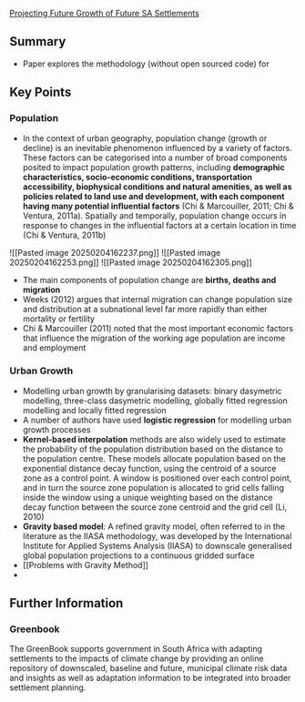 [Projecting Future Growth of Future SA Settlements](https://pta-gis-2-web1.csir.co.za/portal/sharing/rest/content/items/c08a5f6a396e4ccb9e77f6a5b722fd11/data)

## Summary

- Paper explores the methodology (without open sourced code) for 

## Key Points

### Population

- In the context of urban geography, population change (growth or decline) is an inevitable phenomenon influenced by a variety of factors. These factors can be categorised into a number of broad components posited to impact population growth patterns, including **demographic characteristics, socio-economic conditions, transportation accessibility, biophysical conditions and natural amenities, as well as policies related to land use and development, with each component having many potential influential factors** (Chi & Marcouiller, 2011; Chi & Ventura, 2011a). Spatially and temporally, population change occurs in response to changes in the influential factors at a certain location in time (Chi & Ventura, 2011b)

![[Pasted image 20250204162237.png]]
![[Pasted image 20250204162253.png]]
![[Pasted image 20250204162305.png]]
- The main components of population change are **births, deaths and migration**
- Weeks (2012) argues that internal migration can change population size and distribution at a subnational level far more rapidly than either mortality or fertility
- Chi & Marcouiller (2011) noted that the most important economic factors that influence the migration of the working age population are income and employment

### Urban Growth

- Modelling urban growth by granularising datasets: binary dasymetric modelling, three-class dasymetric modelling, globally fitted regression  modelling and locally fitted regression
- A number of authors have used **logistic regression** for modelling urban growth processes
- **Kernel-based interpolation** methods are also widely used to estimate the probability of the population distribution based on the distance to the population centre. These models allocate population based on the exponential distance decay function, using the centroid of a source zone as a control point. A window is positioned over each control point, and in turn the source zone population is allocated to grid cells falling inside the window using a unique weighting based on the distance decay function between the source zone centroid and the grid cell (Li, 2010)
- **Gravity based model**: A refined gravity model, often referred to in the literature as the IIASA methodology, was developed by the International Institute for Applied Systems Analysis (IIASA) to downscale generalised global population projections to a continuous gridded surface
- [[Problems with Gravity Method]]
- 

## Further Information

### Greenbook
The GreenBook supports government in South Africa with adapting settlements to the impacts of climate change by providing an online repository of downscaled, baseline and future, municipal climate risk data and insights as well as adaptation information to be integrated into broader settlement planning.